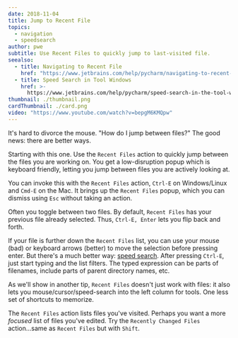```yaml
---
date: 2018-11-04
title: Jump to Recent File
topics:
  - navigation
  - speedsearch
author: pwe
subtitle: Use Recent Files to quickly jump to last-visited file.
seealso:
  - title: Navigating to Recent File
    href: "https://www.jetbrains.com/help/pycharm/navigating-to-recent-file.html"
  - title: Speed Search in Tool Windows
    href: >-
      https://www.jetbrains.com/help/pycharm/speed-search-in-the-tool-windows.html
thumbnail: ./thumbnail.png
cardThumbnail: ./card.png
video: "https://www.youtube.com/watch?v=bepgM6KMQpw"
---
```


It's hard to divorce the mouse. "How do I jump between files?" The
good news: there are better ways.

Starting with this one. Use the `Recent Files` action to quickly
jump between the files you are working on. You get a low-disruption
popup which is keyboard friendly, letting you jump between files you
are actively looking at.

You can invoke this with the `Recent Files` action, `Ctrl-E` on
Windows/Linux and `Cmd-E` on the Mac. It brings up the `Recent Files`
popup, which you can dismiss using `Esc` without taking an action.

Often you toggle between two files. By default, `Recent Files` has
your previous file already selected. Thus, `Ctrl-E, Enter` lets you
flip back and forth.

If your file is further down the `Recent Files` list, you can use
your mouse (bad) or keyboard arrows (better) to move the selection
before pressing enter. But there's a much better way:
[speed search](https://www.jetbrains.com/help/pycharm/speed-search-in-the-tool-windows.html).
After pressing `Ctrl-E`, just start typing and the list filters. The
typed expression can be parts of filenames, include parts of parent
directory names, etc.

As we'll show in another tip, `Recent Files` doesn't just work with
files: it also lets you mouse/cursor/speed-search into the left
column for tools. One less set of shortcuts to memorize.

The `Recent Files` action lists files you've visited. Perhaps you want
a more _focused_ list of files you've edited. Try the
`Recently Changed Files` action...same as `Recent Files` but with
`Shift`.
